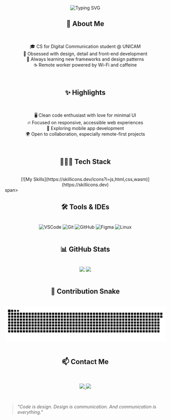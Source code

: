<p align="center">
  <img src="https://readme-typing-svg.demolab.com?font=JetBrains+Mono&size=24&pause=1000&center=true&vCenter=true&width=435&lines=Hi%2C+I'm+Jason+%F0%9F%91%8B;Front-End+Developer;UI%2FUX+Guy;Frameworks+Enthusiast" alt="Typing SVG" />
</p>

<h2 align="center">🚀 About Me</h2>

<br>

<p align="center">
🎓 CS for Digital Communication student @ UNICAM <br>
🎨 Obsessed with design, detail and front-end development <br>
🧠 Always learning new frameworks and design patterns <br>
☕ Remote worker powered by Wi-Fi and caffeine
</p>

<br>

<h2 align="center">✨ Highlights</h2>

<br>

<p align="center">
🖥️ Clean code enthusiast with love for minimal UI  <br>
🔥 Focused on responsive, accessible web experiences  <br>
📱 Exploring mobile app development  <br>
🌍 Open to collaboration, especially remote-first projects  <br>
</p>

<br>

<h2 align="center">🧑🏼‍💻 Tech Stack</h2>

<br>

<div align="center">
   <span>[![My Skills](https://skillicons.dev/icons?i=js,html,css,wasm)](https://skillicons.dev)</div>span>
</div>

<br>

<h2 align="center">🛠️ Tools & IDEs</h2>

<br>

<div align="center">
  <img src="https://cdn.jsdelivr.net/gh/devicons/devicon/icons/vscode/vscode-original.svg" height="35" alt="VSCode" />
  <img src="https://cdn.jsdelivr.net/gh/devicons/devicon/icons/git/git-original.svg" height="35" alt="Git" />
  <img src="https://cdn.jsdelivr.net/gh/devicons/devicon/icons/github/github-original.svg" height="35" alt="GitHub" />
  <img src="https://cdn.jsdelivr.net/gh/devicons/devicon/icons/figma/figma-original.svg" height="35" alt="Figma" />
  <img src="https://cdn.jsdelivr.net/gh/devicons/devicon/icons/linux/linux-original.svg" height="35" alt="Linux" />
</div>

<br>

<h2 align="center">📊 GitHub Stats</h2>

<br>

<div align="center">
  <img src="https://github-readme-stats.vercel.app/api/top-langs?username=xBh4ne&locale=en&hide_title=false&layout=compact&card_width=320&langs_count=5&theme=dark&hide_border=false&order=2" height="150" />
  <img src="https://streak-stats.demolab.com?user=xBh4ne&locale=en&mode=daily&theme=dark&hide_border=false&border_radius=5&order=3" height="150" />
</div>

<br>

<h2 align="center">🐍 Contribution Snake</h2>

<br>

<div align="center">
  <img src="https://raw.githubusercontent.com/zanepearton/zanepearton/output/github-contribution-grid-snake-dark.svg#gh-dark-mode-only" alt="GitHub Contribution Grid Snake Animation Dark Mode"/>
</div>

<br>

<h2 align="center">📫 Contact Me</h2>

<br>

<p align="center">
  <a href="https://linkedin.com/in/jasonbini">
    <img src="https://img.shields.io/badge/LinkedIn-blue?style=for-the-badge&logo=linkedin&logoColor=white" />
  </a>
  <a href="mailto:me.jasonbini@gmail.com">
    <img src="https://img.shields.io/badge/Email-D14836?style=for-the-badge&logo=gmail&logoColor=white" />
  </a>
</p>

<br>

> *"Code is design. Design is communication. And communication is everything."*
